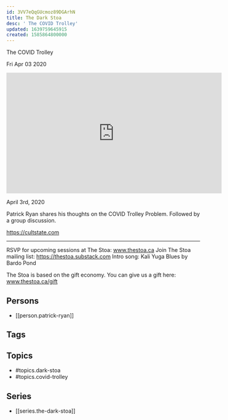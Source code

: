 ```yaml
---
id: 3VV7eQqGUcmoz89DGArhN
title: The Dark Stoa
desc: ' The COVID Trolley'
updated: 1639759645915
created: 1585864800000
---
```



 The COVID Trolley

Fri Apr 03 2020

<iframe width="560" height="315" src="https://www.youtube.com/embed/NnYgeV2qgTA" title="The Dark Stoa: The COVID Trolley w/ Patrick Ryan" frameborder="0" allow="accelerometer; autoplay; clipboard-write; encrypted-media; gyroscope; picture-in-picture" allowfullscreen ></iframe>

April 3rd, 2020

Patrick Ryan shares his thoughts on the COVID Trolley Problem. Followed by a group discussion.

https://cultstate.com

***

RSVP for upcoming sessions at The Stoa: www.thestoa.ca
Join The Stoa mailing list: https://thestoa.substack.com
Intro song: Kali Yuga Blues by Bardo Pond

The Stoa is based on the gift economy. You can give us a gift here: www.thestoa.ca/gift

## Persons

- [[person.patrick-ryan]]

## Tags



## Topics

- #topics.dark-stoa
- #topics.covid-trolley

## Series

- [[series.the-dark-stoa]]

